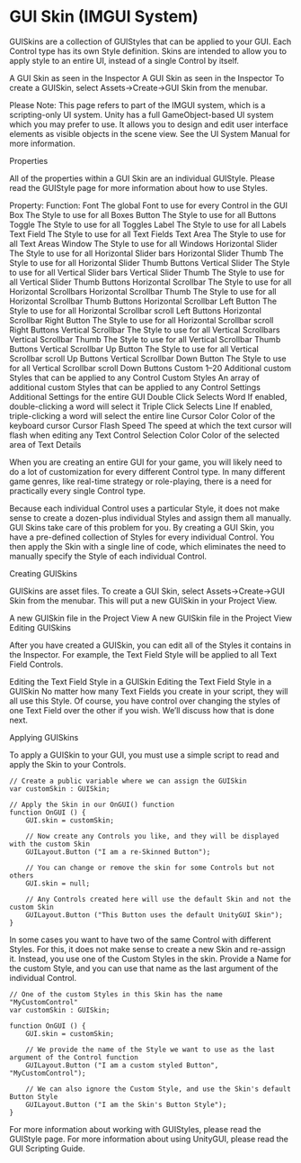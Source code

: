 # GUI Skin (IMGUI System)

GUISkins are a collection of GUIStyles that can be applied to your GUI. Each Control type has its own Style definition. Skins are intended to allow you to apply style to an entire UI, instead of a single Control by itself.

A GUI Skin as seen in the Inspector
A GUI Skin as seen in the Inspector
To create a GUISkin, select Assets->Create->GUI Skin from the menubar.

Please Note: This page refers to part of the IMGUI system, which is a scripting-only UI system. Unity has a full GameObject-based UI system which you may prefer to use. It allows you to design and edit user interface elements as visible objects in the scene view. See the UI System Manual for more information.

Properties

All of the properties within a GUI Skin are an individual GUIStyle. Please read the GUIStyle page for more information about how to use Styles.

Property:	Function:
Font	The global Font to use for every Control in the GUI
Box	The Style to use for all Boxes
Button	The Style to use for all Buttons
Toggle	The Style to use for all Toggles
Label	The Style to use for all Labels
Text Field	The Style to use for all Text Fields
Text Area	The Style to use for all Text Areas
Window	The Style to use for all Windows
Horizontal Slider	The Style to use for all Horizontal Slider bars
Horizontal Slider Thumb	The Style to use for all Horizontal Slider Thumb Buttons
Vertical Slider	The Style to use for all Vertical Slider bars
Vertical Slider Thumb	The Style to use for all Vertical Slider Thumb Buttons
Horizontal Scrollbar	The Style to use for all Horizontal Scrollbars
Horizontal Scrollbar Thumb	The Style to use for all Horizontal Scrollbar Thumb Buttons
Horizontal Scrollbar Left Button	The Style to use for all Horizontal Scrollbar scroll Left Buttons
Horizontal Scrollbar Right Button	The Style to use for all Horizontal Scrollbar scroll Right Buttons
Vertical Scrollbar	The Style to use for all Vertical Scrollbars
Vertical Scrollbar Thumb	The Style to use for all Vertical Scrollbar Thumb Buttons
Vertical Scrollbar Up Button	The Style to use for all Vertical Scrollbar scroll Up Buttons
Vertical Scrollbar Down Button	The Style to use for all Vertical Scrollbar scroll Down Buttons
Custom 1–20	Additional custom Styles that can be applied to any Control
Custom Styles	An array of additional custom Styles that can be applied to any Control
Settings	Additional Settings for the entire GUI
        Double Click Selects Word	If enabled, double-clicking a word will select it
        Triple Click Selects Line	If enabled, triple-clicking a word will select the entire line
        Cursor Color	Color of the keyboard cursor
        Cursor Flash Speed	The speed at which the text cursor will flash when editing any Text Control
        Selection Color	Color of the selected area of Text
Details

When you are creating an entire GUI for your game, you will likely need to do a lot of customization for every different Control type. In many different game genres, like real-time strategy or role-playing, there is a need for practically every single Control type.

Because each individual Control uses a particular Style, it does not make sense to create a dozen-plus individual Styles and assign them all manually. GUI Skins take care of this problem for you. By creating a GUI Skin, you have a pre-defined collection of Styles for every individual Control. You then apply the Skin with a single line of code, which eliminates the need to manually specify the Style of each individual Control.

Creating GUISkins

GUISkins are asset files. To create a GUI Skin, select Assets->Create->GUI Skin from the menubar. This will put a new GUISkin in your Project View.

A new GUISkin file in the Project View
A new GUISkin file in the Project View
Editing GUISkins

After you have created a GUISkin, you can edit all of the Styles it contains in the Inspector. For example, the Text Field Style will be applied to all Text Field Controls.

Editing the Text Field Style in a GUISkin
Editing the Text Field Style in a GUISkin
No matter how many Text Fields you create in your script, they will all use this Style. Of course, you have control over changing the styles of one Text Field over the other if you wish. We’ll discuss how that is done next.

Applying GUISkins

To apply a GUISkin to your GUI, you must use a simple script to read and apply the Skin to your Controls.


    // Create a public variable where we can assign the GUISkin
    var customSkin : GUISkin;

    // Apply the Skin in our OnGUI() function
    function OnGUI () {
        GUI.skin = customSkin;

        // Now create any Controls you like, and they will be displayed with the custom Skin
        GUILayout.Button ("I am a re-Skinned Button");

        // You can change or remove the skin for some Controls but not others
        GUI.skin = null;

        // Any Controls created here will use the default Skin and not the custom Skin
        GUILayout.Button ("This Button uses the default UnityGUI Skin");
    }


In some cases you want to have two of the same Control with different Styles. For this, it does not make sense to create a new Skin and re-assign it. Instead, you use one of the Custom Styles in the skin. Provide a Name for the custom Style, and you can use that name as the last argument of the individual Control.

    // One of the custom Styles in this Skin has the name "MyCustomControl"
    var customSkin : GUISkin;

    function OnGUI () {
        GUI.skin = customSkin;

        // We provide the name of the Style we want to use as the last argument of the Control function
        GUILayout.Button ("I am a custom styled Button", "MyCustomControl");

        // We can also ignore the Custom Style, and use the Skin's default Button Style
        GUILayout.Button ("I am the Skin's Button Style");
    }

For more information about working with GUIStyles, please read the GUIStyle page. For more information about using UnityGUI, please read the GUI Scripting Guide.